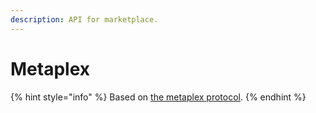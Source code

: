 ```yaml
---
description: API for marketplace.
---
```


# Metaplex

{% hint style="info" %}
Based on [the metaplex protocol](https://docs.metaplex.com/architecture/overview).
{% endhint %}

###
